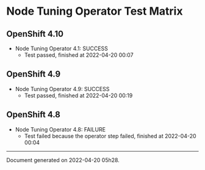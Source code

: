 
Node Tuning Operator Test Matrix
================================

OpenShift 4.10
--------------



* Node Tuning Operator 4.1: SUCCESS
  - Test passed, finished at 2022-04-20 00:07






OpenShift 4.9
-------------



* Node Tuning Operator 4.9: SUCCESS
  - Test passed, finished at 2022-04-20 00:19






OpenShift 4.8
-------------



* Node Tuning Operator 4.8: FAILURE
  - Test failed because the operator step failed, finished at 2022-04-20 00:04






---
Document generated on 2022-04-20 05h28.
